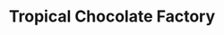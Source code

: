---
title: "Tropical Chocolate Factory"
url: /kumily/tropical-chocolate-factory/
shop: Schokolade
---